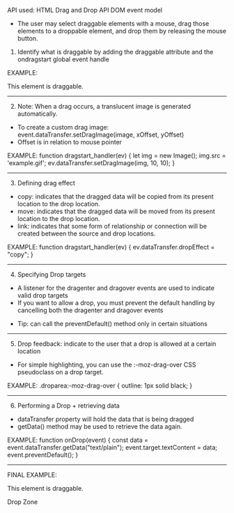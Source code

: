 API used: HTML Drag and Drop API
DOM event model

- The user may select draggable elements with a mouse, drag those elements to a droppable element, and drop them by releasing the mouse button.

1. Identify what is draggable by adding the draggable attribute and the ondragstart global event handle

EXAMPLE:
<script>
  function dragstart_handler(ev) {
    // Add the target element's id to the data transfer object
    ev.dataTransfer.setData("text/plain", ev.target.id); //type of data, data value
  }

  window.addEventListener('DOMContentLoaded', () => {
    // Get the element by id
    const element = document.getElementById("p1");
    // Add the ondragstart event listener
    element.addEventListener("dragstart", dragstart_handler);
  });
</script>

<p id="p1" draggable="true">This element is draggable.</p> <!-- Declare whether element is draggable or not -->

-----------------------------------------------------------------------------

2. Note: When a drag occurs, a translucent image is generated automatically. 
- To create a custom drag image: event.dataTransfer.setDragImage(image, xOffset, yOffset)
- Offset is in relation to mouse pointer

EXAMPLE: 
function dragstart_handler(ev) {
  let img = new Image();
  img.src = 'example.gif';
  ev.dataTransfer.setDragImage(img, 10, 10);
}

------------------------------------------------------------------------------

3. Defining drag effect 
- copy: indicates that the dragged data will be copied from its present location to the drop location.
- move: indicates that the dragged data will be moved from its present location to the drop location.
- link: indicates that some form of relationship or connection will be created between the source and drop locations.

EXAMPLE:
function dragstart_handler(ev) {
  ev.dataTransfer.dropEffect = "copy";
}

------------------------------------------------------------------------------


4. Specifying Drop targets
- A listener for the dragenter and dragover events are used to indicate valid drop targets
- If you want to allow a drop, you must prevent the default handling by cancelling both the dragenter and dragover events

<div ondragover="return false">
<div ondragover="event.preventDefault()">

- Tip: can call the preventDefault() method only in certain situations

------------------------------------------------------------------------------

5. Drop feedback:  indicate to the user that a drop is allowed at a certain location
- For simple highlighting, you can use the :-moz-drag-over CSS pseudoclass on a drop target.

EXAMPLE:
.droparea:-moz-drag-over {
  outline: 1px solid black;
}

------------------------------------------------------------------------------


6. Performing a Drop + retrieving data
- dataTransfer property will hold the data that is being dragged
- getData() method may be used to retrieve the data again.

EXAMPLE:
function onDrop(event) {
  const data = event.dataTransfer.getData("text/plain"); 
  event.target.textContent = data;
  event.preventDefault();
}

--------------------------------------------------------------------------------

FINAL EXAMPLE:
<script>
function dragstart_handler(ev) {
 // Add the target element's id to the data transfer object
 ev.dataTransfer.setData("application/my-app", ev.target.id);
 ev.dataTransfer.effectAllowed = "move";
}
function dragover_handler(ev) {
 ev.preventDefault();
 ev.dataTransfer.dropEffect = "move"
}
function drop_handler(ev) {
 ev.preventDefault();
 // Get the id of the target and add the moved element to the target's DOM
 const data = ev.dataTransfer.getData("application/my-app");
 ev.target.appendChild(document.getElementById(data));
}
</script>

<p id="p1" draggable="true" ondragstart="dragstart_handler(event)">This element is draggable.</p>
<div id="target" ondrop="drop_handler(event)" ondragover="dragover_handler(event)">Drop Zone</div>